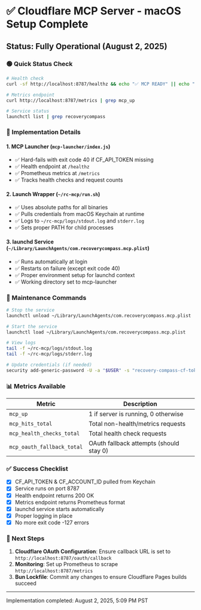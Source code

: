 # ✅ Cloudflare MCP Server - macOS Setup Complete

## Status: Fully Operational (August 2, 2025)

### 🟢 Quick Status Check

```bash
# Health check
curl -sf http://localhost:8787/healthz && echo "✅ MCP READY" || echo "❌ MCP not responding"

# Metrics endpoint
curl http://localhost:8787/metrics | grep mcp_up

# Service status
launchctl list | grep recoverycompass
```

### 📁 Implementation Details

#### 1. MCP Launcher (`mcp-launcher/index.js`)
- ✅ Hard-fails with exit code 40 if CF_API_TOKEN missing
- ✅ Health endpoint at `/healthz`
- ✅ Prometheus metrics at `/metrics`
- ✅ Tracks health checks and request counts

#### 2. Launch Wrapper (`~/rc-mcp/run.sh`)
- ✅ Uses absolute paths for all binaries
- ✅ Pulls credentials from macOS Keychain at runtime
- ✅ Logs to `~/rc-mcp/logs/stdout.log` and `stderr.log`
- ✅ Sets proper PATH for child processes

#### 3. launchd Service (`~/Library/LaunchAgents/com.recoverycompass.mcp.plist`)
- ✅ Runs automatically at login
- ✅ Restarts on failure (except exit code 40)
- ✅ Proper environment setup for launchd context
- ✅ Working directory set to mcp-launcher

### 🔧 Maintenance Commands

```bash
# Stop the service
launchctl unload ~/Library/LaunchAgents/com.recoverycompass.mcp.plist

# Start the service
launchctl load ~/Library/LaunchAgents/com.recoverycompass.mcp.plist

# View logs
tail -f ~/rc-mcp/logs/stdout.log
tail -f ~/rc-mcp/logs/stderr.log

# Update credentials (if needed)
security add-generic-password -U -a "$USER" -s "recovery-compass-cf-token" -w "NEW_TOKEN_HERE"
```

### 📊 Metrics Available

| Metric | Description |
|--------|-------------|
| `mcp_up` | 1 if server is running, 0 otherwise |
| `mcp_hits_total` | Total non-health/metrics requests |
| `mcp_health_checks_total` | Total health check requests |
| `mcp_oauth_fallback_total` | OAuth fallback attempts (should stay 0) |

### ✅ Success Checklist

- [x] CF_API_TOKEN & CF_ACCOUNT_ID pulled from Keychain
- [x] Service runs on port 8787
- [x] Health endpoint returns 200 OK
- [x] Metrics endpoint returns Prometheus format
- [x] launchd service starts automatically
- [x] Proper logging in place
- [x] No more exit code -127 errors

### 🚀 Next Steps

1. **Cloudflare OAuth Configuration**: Ensure callback URL is set to `http://localhost:8787/oauth/callback`
2. **Monitoring**: Set up Prometheus to scrape `http://localhost:8787/metrics`
3. **Bun Lockfile**: Commit any changes to ensure Cloudflare Pages builds succeed

---

Implementation completed: August 2, 2025, 5:09 PM PST
